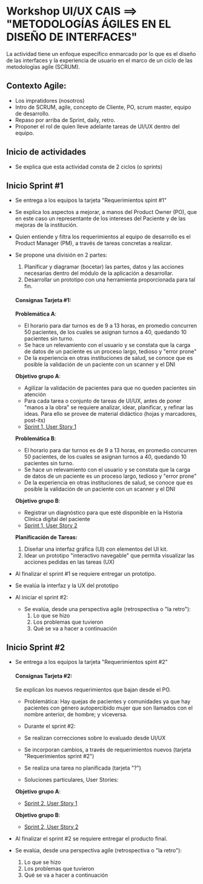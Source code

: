 # Workshop UI/UX CAIS ==> "METODOLOGÍAS ÁGILES EN EL DISEÑO DE INTERFACES"
La actividad tiene un enfoque específico enmarcado por lo que es el diseño de las interfaces y la experiencia de usuario en el marco de un ciclo de las metodologías agile (SCRUM).

## Contexto Agile:
- Los impratidores (nosotros) 
- Intro de SCRUM, agile, concepto de Cliente, PO, scrum master, equipo de desarrollo.
- Repaso por arriba de Sprint, daily, retro.
- Proponer el rol de quien lleve adelante tareas de UI/UX dentro del equipo.

## Inicio de actividades
- Se explica que esta actividad consta de 2 ciclos (o sprints)

## Inicio Sprint #1
- Se entrega a los equipos la tarjeta "Requerimientos spint #1"
- Se explica los aspectos a mejorar, a manos del Product Owner (PO), que en este caso un representante de los intereses del Paciente y de las mejoras de la institución.
- Quien entiende y filtra los requerimientos al equipo de desarrollo es el Product Manager (PM), a través de tareas concretas a realizar.
- Se propone una división en 2 partes:
    1. Planificar y diagramar (bocetar) las partes, datos y las acciones necesarias dentro del módulo de la aplicación a desarrollar.
    2. Desarrollar un prototipo con una herramienta proporcionada para tal fin.

    #### Consignas Tarjeta #1:
    
    **Problemática A**: 
    
    - El horario para dar turnos es de 9 a 13 horas, en promedio concurren 50 pacientes, de los cuales se asignan turnos a 40, quedando 10 pacientes sin turno.
    - Se hace un relevamiento con el usuario y se constata que la carga de datos de un paciente es un proceso largo, tedioso y "error prone"
    - De la experiencia en otras instituciones de salud, se conoce que es posible la validación de un paciente con un scanner y el DNI

    **Objetivo grupo A**: 

    - Agilizar la validación de pacientes para que no queden pacientes sin atención
    - Para cada tarea o conjunto de tareas de UI/UX, antes de poner "manos a la obra" se requiere analizar, idear, planificar, y refinar las ideas. Para ello se provee de material didáctico (hojas y marcadores, post-its)
    - [Sprint 1, User Story  1](user-stories/sprint-01-user-story-01.md)

    
    **Problemática B**: 
    
    - El horario para dar turnos es de 9 a 13 horas, en promedio concurren 50 pacientes, de los cuales se asignan turnos a 40, quedando 10 pacientes sin turno.
    - Se hace un relevamiento con el usuario y se constata que la carga de datos de un paciente es un proceso largo, tedioso y "error prone"
    - De la experiencia en otras instituciones de salud, se conoce que es posible la validación de un paciente con un scanner y el DNI
            

    **Objetivo grupo B**: 

    - Registrar un diagnóstico para que esté disponible en la Historia Clínica digital del paciente
    - [Sprint 1, User Story 2](./user-stories/sprint-01-user-story-02.md)
    
        
    **Planificación de Tareas:**
    1. Diseñar una interfaz gráfica (UI) con elementos del UI kit. 
    2. Idear un prototipo "interactivo navegable" que permita visualizar las acciones pedidas en las tareas (UX)


- Al finalizar el sprint #1 se requiere entregar un prototipo.
- Se evalúa la interfaz y la UX del prototipo
- Al iniciar el sprint #2:
    - Se evalúa, desde una perspectiva agile (retrospectiva o "la retro"):
        1. Lo que se hizo
        2. Los problemas que tuvieron
        3. Qué se va a hacer a continuación


## Inicio Sprint #2
- Se entrega a los equipos la tarjeta "Requerimientos spint #2"

    #### Consignas Tarjeta #2:
    Se explican los nuevos requerimientos que bajan desde el PO. 
    - Problemática: Hay quejas de pacientes y comunidades ya que hay pacientes con género autopercibido mujer que son llamados con el nombre anterior, de hombre; y viceversa.

    - Durante el sprint #2: 
    - Se realizan correcciones sobre lo evaluado desde UI/UX
    - Se incorporan cambios, a través de requerimientos nuevos (tarjeta "Requerimientos sprint #2")
    - Se realiza una tarea no planificada (tarjeta "?")

    - Soluciones particulares, User Stories:

    **Objetivo grupo A**: 

    - [Sprint 2, User Story 1](./user-stories/sprint-02-user-story-01.md)

    **Objetivo grupo B**: 

    - [Sprint 2, User Story 2](./user-stories/sprint-02-user-story-01.md)

- Al finalizar el sprint #2 se requiere entregar el producto final.
- Se evalúa, desde una perspectiva agile (retrospectiva o "la retro"):
    1. Lo que se hizo
    2. Los problemas que tuvieron
    3. Qué se va a hacer a continuación

